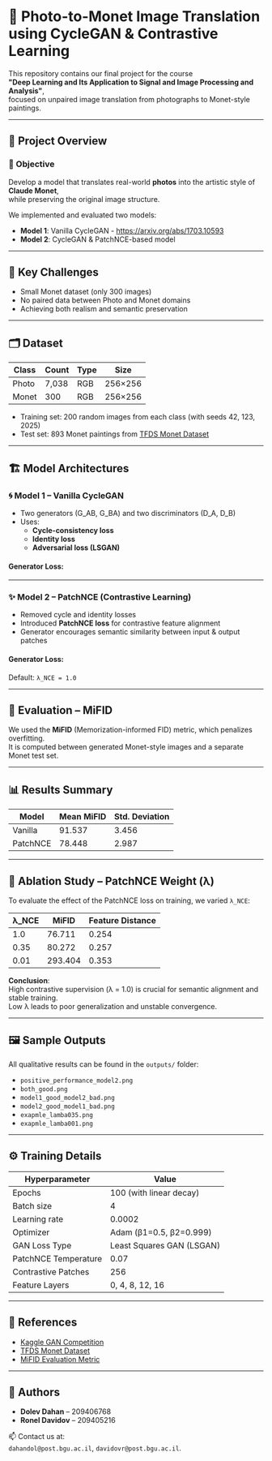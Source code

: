 # 🎨 Photo-to-Monet Image Translation using CycleGAN & Contrastive Learning

This repository contains our final project for the course  
**"Deep Learning and Its Application to Signal and Image Processing and Analysis"**,  
focused on unpaired image translation from photographs to Monet-style paintings.

---

## 📌 Project Overview

### 🎯 Objective

Develop a model that translates real-world **photos** into the artistic style of **Claude Monet**,  
while preserving the original image structure.

We implemented and evaluated two models:
- **Model 1**: Vanilla CycleGAN - https://arxiv.org/abs/1703.10593
- **Model 2**: CycleGAN & PatchNCE-based model

---

## 🧠 Key Challenges

- Small Monet dataset (only 300 images)
- No paired data between Photo and Monet domains
- Achieving both realism and semantic preservation

---

## 🗂️ Dataset

| Class  | Count | Type | Size          |
|--------|-------|------|----------------|
| Photo  | 7,038 | RGB  | 256×256        |
| Monet  | 300   | RGB  | 256×256        |

- Training set: 200 random images from each class (with seeds 42, 123, 2025)
- Test set: 893 Monet paintings from [TFDS Monet Dataset](https://www.kaggle.com/datasets/dimitreoliveira/monet-paintings-jpg-berkeley)

---

## 🏗️ Model Architectures

### 🌀 Model 1 – Vanilla CycleGAN

- Two generators (G_AB, G_BA) and two discriminators (D_A, D_B)
- Uses:
  - **Cycle-consistency loss**
  - **Identity loss**
  - **Adversarial loss (LSGAN)**

#### Generator Loss:











---

### ✨ Model 2 – PatchNCE (Contrastive Learning)

- Removed cycle and identity losses
- Introduced **PatchNCE loss** for contrastive feature alignment
- Generator encourages semantic similarity between input & output patches

#### Generator Loss:




Default: `λ_NCE = 1.0`

---

## 📏 Evaluation – MiFID

We used the **MiFID** (Memorization-informed FID) metric, which penalizes overfitting.  
It is computed between generated Monet-style images and a separate Monet test set.

---

## 📊 Results Summary

| Model        | Mean MiFID | Std. Deviation |
|--------------|------------|----------------|
| Vanilla      | 91.537     | 3.456          |
| PatchNCE     | 78.448     | 2.987          |

---

## 🧪 Ablation Study – PatchNCE Weight (λ)

To evaluate the effect of the PatchNCE loss on training, we varied `λ_NCE`:

| λ_NCE | MiFID   | Feature Distance |
|--------|---------|------------------|
| 1.0    | 76.711  | 0.254            |
| 0.35   | 80.272  | 0.257            |
| 0.01   | 293.404 | 0.353            |

**Conclusion**:  
High contrastive supervision (λ = 1.0) is crucial for semantic alignment and stable training.  
Low λ leads to poor generalization and unstable convergence.

---

## 🖼️ Sample Outputs

All qualitative results can be found in the `outputs/` folder:

- `positive_performance_model2.png`
- `both_good.png`
- `model1_good_model2_bad.png`
- `model2_good_model1_bad.png`
- `exapmle_lamba035.png`
- `exapmle_lamba001.png`

---

## ⚙️ Training Details

| Hyperparameter       | Value                     |
|----------------------|---------------------------|
| Epochs               | 100 (with linear decay)   |
| Batch size           | 4                         |
| Learning rate        | 0.0002                    |
| Optimizer            | Adam (β1=0.5, β2=0.999)   |
| GAN Loss Type        | Least Squares GAN (LSGAN) |
| PatchNCE Temperature | 0.07                      |
| Contrastive Patches  | 256                       |
| Feature Layers       | 0, 4, 8, 12, 16           |

---

## 📂 References

- [Kaggle GAN Competition](https://www.kaggle.com/competitions/gan-getting-started/data)
- [TFDS Monet Dataset](https://www.kaggle.com/datasets/dimitreoliveira/monet-paintings-jpg-berkeley)
- [MiFID Evaluation Metric](https://www.kaggle.com/competitions/gan-getting-started/overview/evaluation)

---

## 👥 Authors

- **Dolev Dahan** – 209406768
- **Ronel Davidov** – 209405216  


📫 Contact us at:  
`dahandol@post.bgu.ac.il`, `davidovr@post.bgu.ac.il`.

